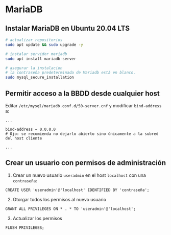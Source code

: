 # MariaDB 

## Instalar MariaDB en Ubuntu 20.04 LTS
```bash
# actualizar repositorios
sudo apt update && sudo upgrade -y

# instalar servidor mariadb
sudo apt install mariadb-server

# asegurar la instalacion
# la contraseña predeterminada de Mariadb está en blanco.
sudo mysql_secure_installation
```

## Permitir acceso a la BBDD desde cualquier host
Editar `/etc/mysql/mariadb.conf.d/50-server.cnf` y modificar `bind-address` a:
```
...

bind-address = 0.0.0.0
# Ojo: se recomienda no dejarlo abierto sino únicamente a la subred del host cliente

...
```
## Crear un usuario con permisos de administración
1. Crear un nuevo usuario `useradmin` en el host `localhost` con una `contraseña`:
```mysql
CREATE USER 'useradmin'@'localhost' IDENTIFIED BY 'contraseña';
```

2. Otorgar todos los permisos al nuevo usuario
```mysql
GRANT ALL PRIVILEGES ON * . * TO 'useradmin'@'localhost';
``` 

3. Actualizar los permisos
```mysql
FLUSH PRIVILEGES;
```
